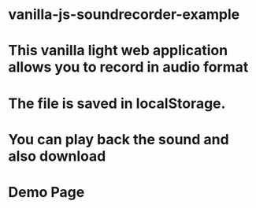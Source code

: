 # vanilla-js-soundrecorder-example
# 
# 
# This vanilla light web application allows you to record in audio format
# 
# The file is saved in localStorage.
# You can play back the sound and also download
### 
### 
### 
### 
# Demo Page
# 